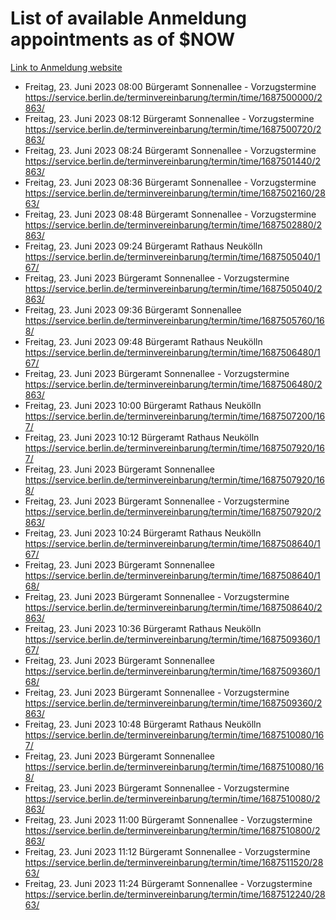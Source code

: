 # List of available Anmeldung appointments as of $NOW
[Link to Anmeldung website](https://service.berlin.de/terminvereinbarung/termin/tag.php?termin=1&anliegen[]=120686&dienstleisterlist=122210,122217,327316,122219,327312,122227,327314,122231,327346,122243,327348,122254,122252,329742,122260,329745,122262,329748,122271,327278,122273,327274,122277,327276,330436,122280,327294,122282,327290,122284,327292,122291,327270,122285,327266,122286,327264,122296,327268,150230,329760,122297,327286,122294,327284,122312,329763,122314,329775,122304,327330,122311,327334,122309,327332,317869,122281,327352,122279,329772,122283,122276,327324,122274,327326,122267,329766,122246,327318,122251,327320,122257,327322,122208,327298,122226,327300&herkunft=http%3A%2F%2Fservice.berlin.de%2Fdienstleistung%2F120686%2F)
- Freitag, 23. Juni 2023 08:00 Bürgeramt Sonnenallee - Vorzugstermine https://service.berlin.de/terminvereinbarung/termin/time/1687500000/2863/
- Freitag, 23. Juni 2023 08:12 Bürgeramt Sonnenallee - Vorzugstermine https://service.berlin.de/terminvereinbarung/termin/time/1687500720/2863/
- Freitag, 23. Juni 2023 08:24 Bürgeramt Sonnenallee - Vorzugstermine https://service.berlin.de/terminvereinbarung/termin/time/1687501440/2863/
- Freitag, 23. Juni 2023 08:36 Bürgeramt Sonnenallee - Vorzugstermine https://service.berlin.de/terminvereinbarung/termin/time/1687502160/2863/
- Freitag, 23. Juni 2023 08:48 Bürgeramt Sonnenallee - Vorzugstermine https://service.berlin.de/terminvereinbarung/termin/time/1687502880/2863/
- Freitag, 23. Juni 2023 09:24 Bürgeramt Rathaus Neukölln https://service.berlin.de/terminvereinbarung/termin/time/1687505040/167/
- Freitag, 23. Juni 2023  Bürgeramt Sonnenallee - Vorzugstermine https://service.berlin.de/terminvereinbarung/termin/time/1687505040/2863/
- Freitag, 23. Juni 2023 09:36 Bürgeramt Sonnenallee https://service.berlin.de/terminvereinbarung/termin/time/1687505760/168/
- Freitag, 23. Juni 2023 09:48 Bürgeramt Rathaus Neukölln https://service.berlin.de/terminvereinbarung/termin/time/1687506480/167/
- Freitag, 23. Juni 2023  Bürgeramt Sonnenallee - Vorzugstermine https://service.berlin.de/terminvereinbarung/termin/time/1687506480/2863/
- Freitag, 23. Juni 2023 10:00 Bürgeramt Rathaus Neukölln https://service.berlin.de/terminvereinbarung/termin/time/1687507200/167/
- Freitag, 23. Juni 2023 10:12 Bürgeramt Rathaus Neukölln https://service.berlin.de/terminvereinbarung/termin/time/1687507920/167/
- Freitag, 23. Juni 2023  Bürgeramt Sonnenallee https://service.berlin.de/terminvereinbarung/termin/time/1687507920/168/
- Freitag, 23. Juni 2023  Bürgeramt Sonnenallee - Vorzugstermine https://service.berlin.de/terminvereinbarung/termin/time/1687507920/2863/
- Freitag, 23. Juni 2023 10:24 Bürgeramt Rathaus Neukölln https://service.berlin.de/terminvereinbarung/termin/time/1687508640/167/
- Freitag, 23. Juni 2023  Bürgeramt Sonnenallee https://service.berlin.de/terminvereinbarung/termin/time/1687508640/168/
- Freitag, 23. Juni 2023  Bürgeramt Sonnenallee - Vorzugstermine https://service.berlin.de/terminvereinbarung/termin/time/1687508640/2863/
- Freitag, 23. Juni 2023 10:36 Bürgeramt Rathaus Neukölln https://service.berlin.de/terminvereinbarung/termin/time/1687509360/167/
- Freitag, 23. Juni 2023  Bürgeramt Sonnenallee https://service.berlin.de/terminvereinbarung/termin/time/1687509360/168/
- Freitag, 23. Juni 2023  Bürgeramt Sonnenallee - Vorzugstermine https://service.berlin.de/terminvereinbarung/termin/time/1687509360/2863/
- Freitag, 23. Juni 2023 10:48 Bürgeramt Rathaus Neukölln https://service.berlin.de/terminvereinbarung/termin/time/1687510080/167/
- Freitag, 23. Juni 2023  Bürgeramt Sonnenallee https://service.berlin.de/terminvereinbarung/termin/time/1687510080/168/
- Freitag, 23. Juni 2023  Bürgeramt Sonnenallee - Vorzugstermine https://service.berlin.de/terminvereinbarung/termin/time/1687510080/2863/
- Freitag, 23. Juni 2023 11:00 Bürgeramt Sonnenallee - Vorzugstermine https://service.berlin.de/terminvereinbarung/termin/time/1687510800/2863/
- Freitag, 23. Juni 2023 11:12 Bürgeramt Sonnenallee - Vorzugstermine https://service.berlin.de/terminvereinbarung/termin/time/1687511520/2863/
- Freitag, 23. Juni 2023 11:24 Bürgeramt Sonnenallee - Vorzugstermine https://service.berlin.de/terminvereinbarung/termin/time/1687512240/2863/
